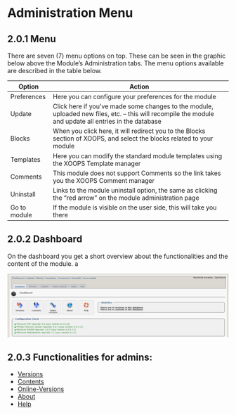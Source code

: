 # Administration Menu

## 2.0.1 Menu

There are seven \(7\) menu options on top. These can be seen in the graphic below above the Module’s Administration tabs. The menu options available are described in the table below.

| Option | Action |
| --- | --- |
| Preferences | Here you can configure your preferences for the module |
| Update | Click here if you’ve made some changes to the module, uploaded new files, etc. – this will recompile the module and update all entries in the database |
| Blocks | When you click here, it will redirect you to the Blocks section of XOOPS, and select the blocks related to your module |
| Templates | Here you can modify the standard module templates using the XOOPS Template manager |
| Comments | This module does not support Comments so the link takes you the XOOPS Comment manager |
| Uninstall | Links to the module uninstall option, the same as clicking the “red arrow” on the module administration page |
| Go to module | If the module is visible on the user side, this will take you there |

## 2.0.2 Dashboard

On the dashboard you get a short overview about the functionalities and the content of the module.  a

![0dashboard .png](../assets/0dashboard.png)

## 2.0.3 Functionalities for admins:

* [Versions](https://github.com/xoops/wgsitenotice-tutorial/tree/51b8daef93f0068e9a367167fc350d8b0fc11dd9/en/book/2admin_versions.md)
* [Contents](https://github.com/xoops/wgsitenotice-tutorial/tree/51b8daef93f0068e9a367167fc350d8b0fc11dd9/en/book/2admin_contents.md)
* [Online-Versions](https://github.com/xoops/wgsitenotice-tutorial/tree/51b8daef93f0068e9a367167fc350d8b0fc11dd9/en/book/2admin_onlineversions.md)
* [About](https://github.com/xoops/wgsitenotice-tutorial/tree/51b8daef93f0068e9a367167fc350d8b0fc11dd9/en/book/2admin_about.md)
* [Help](https://github.com/xoops/wgsitenotice-tutorial/tree/51b8daef93f0068e9a367167fc350d8b0fc11dd9/en/book/2admin_help.md)

